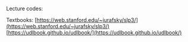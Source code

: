 Lecture codes:



Textbooks:
[https://web.stanford.edu/~jurafsky/slp3/](https://web.stanford.edu/~jurafsky/slp3/)  
[https://udlbook.github.io/udlbook/](https://udlbook.github.io/udlbook/)  
